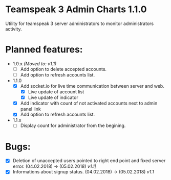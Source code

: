 # Teamspeak 3 Admin Charts 1.1.0
Utility for teamspeak 3 server administrators to monitor administrators activity.

# Planned features:
- ~~1.0.x~~ *(Moved to: v1.1)*
  - [ ] Add option to delete accepted accounts.
  - [ ] Add option to refresh accounts list.

- 1.1.0
  - [x] Add socket.io for live time communication between server and web.
    - [x] Live update of account list
    - [x] Live update of indicator
  - [x] Add indicator with count of not activated accounts next to admin panel link
  - [x] Add option to refresh accounts list.

- 1.1.x
  - [ ] Display count for administrator from the begining.

# Bugs:
- [x] Deletion of unaccepted users pointed to right end point and fixed server error. (04.02.2018) -> (05.02.2018) *v1.1|*
- [x] Informations about signup status. (04.02.2018) -> (05.02.2018) *v1.1*
